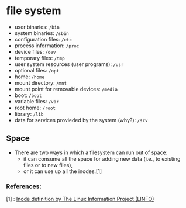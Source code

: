 # file system

- user binaries: `/bin`
- system binaries: `/sbin`
- configuration files: `/etc`
- process information: `/proc`
- device files: `/dev`
- temporary files: `/tmp`
- user system resources (user programs): `/usr`
- optional files: `/opt`
- home: `/home`
- mount directory: `/mnt`
- mount point for removable devices: `/media`
- boot: `/boot`
- variable files: `/var`
- root home: `/root`
- library: `/lib`
- data for services provieded by the system (why?): `/srv`

## Space

- There are two ways in which a filesystem can run out of space:
    - it can consume all the space for adding new data (i.e., to existing files or to new files),
    - or it can use up all the inodes.[1]

### **References**:
[1] : [Inode definition by The Linux Information Project (LINFO)](http://www.linfo.org/inode.html)
